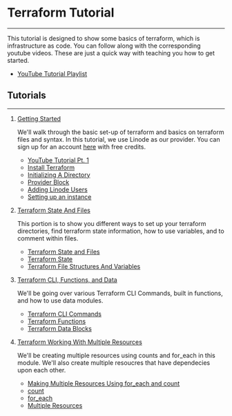# Terraform Tutorial

---

This tutorial is designed to show some basics of terraform, which is infrastructure as code. You can follow along with the corresponding youtube videos. These are just a quick way with teaching you how to get started.

- [YouTube Tutorial Playlist](https://youtube.com/playlist?list=PLGWu201K4_lgCRK-SxW_EpvOc8GLY77U3)

## Tutorials

---

1. [Getting Started](01-getting-started/)

    We'll walk through the basic set-up of terraform and basics on terraform files and syntax. In this tutorial, we use Linode as our provider. You can sign up for an account [here](https://https://linode.gvw92c.net/b1tsized) with free credits.

    - [YouTube Tutorial Pt. 1](https://youtu.be/_YxZFAMezBM)
    - [Install Terraform](01-getting-started#installing-terraform)
    - [Initializing A Directory](01-getting-started#initializing-a-directory)
    - [Provider Block](01-getting-started#provider-block)
    - [Adding Linode Users](01-getting-started#adding-linode-users)
    - [Setting up an instance](01-getting-started#setting-up-an-instance)

2. [Terraform State And Files](02-terraform-state-and-files/)

    This portion is to show you different ways to set up your terraform directories, find terraform state information, how to use variables, and to comment within files.

    - [Terraform State and Files](02-terraform-state-and-files#0terraform-state-and-files)
    - [Terraform State](02-terraform-state-and-files#terraform-state)
    - [Terraform File Structures And Variables](02-terraform-state-and-files#terraform-file-structures-and-variables)

3. [Terraform CLI, Functions, and Data](03-terraform-cli-functions-and-data/)

    We'll be going over various Terraform CLI Commands, built in functions, and how to use data modules.

    - [Terraform CLI Commands](03-terraform-cli-functions-and-data#terraform-cli-commands)
    - [Terraform Functions](03-terraform-cli-functions-and-data#terraform-functions)
    - [Terraform Data Blocks](03-terraform-cli-functions-and-data#terraform-data-blocks)

4. [Terraform Working With Multiple Resources](04-terraform-working-with-multiple-resources)

    We'll be creating multiple resources using counts and for_each in this module. We'll also create multiple resoucres that have dependecies upon each other.

    - [Making Multiple Resources Using for_each and count](04-terraform-working-with-multiple-resources#making-multiple-resources-using-for_each-and-count)
    - [count](04-terraform-working-with-multiple-resources#count)
    - [for_each](04-terraform-working-with-multiple-resources#for_each)
    - [Multiple Resources](04-terraform-working-with-multiple-resources#multiple-resources)